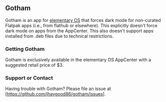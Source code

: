 ## Gotham

Gotham is an app for [elementary OS](https://www.elementary.io) that forces dark mode for non-curated Flatpak apps (i.e., from flathub or elsewhere). This explicitly doesn't force dark mode on apps from the AppCenter. This also doesn't support apps installed from .deb files due to technical restrictions.

### Getting Gotham

Gotham is exclusively available in the elementary OS AppCenter with a suggested retail price of $3.

### Support or Contact

Having trouble with Gotham? Please file an issue at [https://github.com/jhaygood86/gotham/issues].

